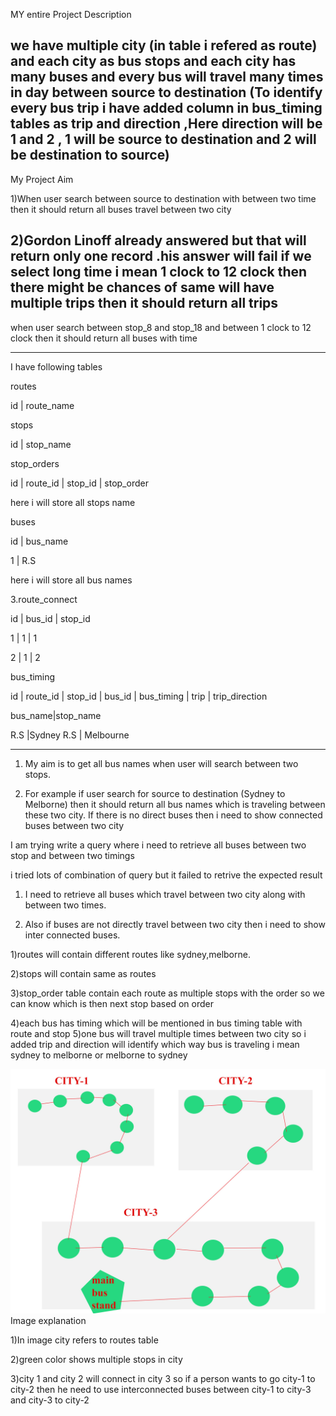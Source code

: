 MY entire Project Description

we have multiple city (in table i refered as route) 
and each city as bus stops 
and each city has many buses 
and every bus will travel many times in day between source to destination
(To identify every bus trip i have added column in bus_timing tables as trip and direction 
,Here direction will be 1 and 2 , 1 will be source to destination and 2 will be destination to source)
----------------------------------------------------------------------

My Project Aim

1)When user search between source to destination with between two time then it should return all buses travel between two city

2)Gordon Linoff already answered but that will return only one record .his answer will fail if we select long time i mean 1 clock to 12 clock
then there might be chances of same will have multiple trips then it should return all trips 
----------------------------------------------------------------------

when user search between stop_8 and stop_18  and between 1 clock to 12 clock then it should return all buses with time 


----------------------------------------------------------------------
I have following tables

routes

id | route_name

stops

id | stop_name

stop_orders

id | route_id | stop_id | stop_order

here i will store all stops name

buses

id | bus_name

1 | R.S

here i will store all bus names

3.route_connect

id | bus_id | stop_id

1 | 1 | 1

2 | 1 | 2

bus_timing

id | route_id | stop_id | bus_id | bus_timing | trip | trip_direction

bus_name|stop_name

R.S |Sydney
R.S | Melbourne

----------------------------------------------------------------------

1) My aim is to get all bus names when user will search between two stops.

2) For example if user search for source to destination (Sydney to Melborne) then it should return all bus names which is traveling between these two city. If there is no direct buses then i need to show connected buses between two city

I am trying write a query where i need to retrieve all buses between two stop and between two timings

i tried lots of combination of query but it failed to retrive the expected result

1) I need to retrieve all buses which travel between two city along with between two times.

2) Also if buses are not directly travel between two city then i need to show inter connected buses.

1)routes will contain different routes like sydney,melborne.

2)stops will contain same as routes

3)stop_order table contain each route as multiple stops with the order so we can know which is then next stop based on order

4)each bus has timing which will be mentioned in bus timing table with route and stop 5)one bus will travel multiple times between two city so i added trip and direction will identify which way bus is traveling i mean sydney to melborne or melborne to sydney



![city_route](https://github.com/codeforfungit/bustiming/blob/master/city_route.jpg)
Image explanation

1)In image city refers to routes table

2)green color shows multiple stops in city

3)city 1 and city 2 will connect in city 3 so if a person wants to go city-1 to city-2 then he need to use interconnected buses between city-1 to city-3 and city-3 to city-2
